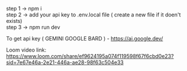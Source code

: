 step 1 -> npm i     
step 2 -> add your api key to .env.local file ( create a new file if it doen't exists)   
step 3 -> npm run dev  




To get api key ( GEMINI GOOGLE BARD ) -   https://ai.google.dev/


Loom video link: https://www.loom.com/share/ef9624195a074f119598f67f6cbd0e23?sid=7e67e46a-2e21-446a-ae28-98f63c504e33